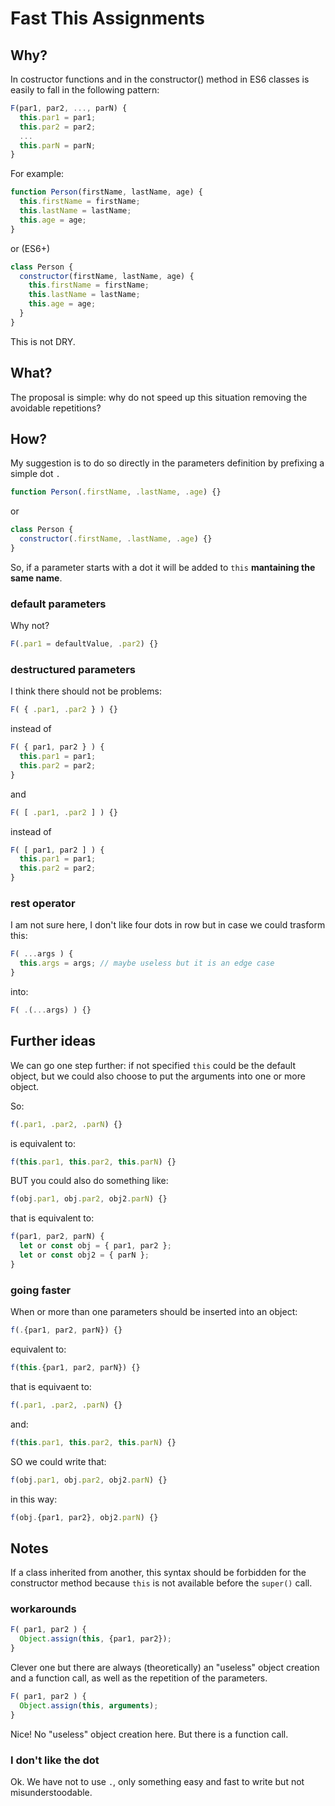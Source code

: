 # Fast This Assignments


## Why?
In costructor functions and in the constructor() method in ES6 classes is easily to fall in the following pattern:

```js
F(par1, par2, ..., parN) {
  this.par1 = par1;
  this.par2 = par2;
  ...
  this.parN = parN;
}
```

For example:

```js
function Person(firstName, lastName, age) {
  this.firstName = firstName;
  this.lastName = lastName;
  this.age = age;
}
```

or (ES6+)

```js
class Person {
  constructor(firstName, lastName, age) {
    this.firstName = firstName;
    this.lastName = lastName;
    this.age = age;
  }
}
```
This is not DRY.



## What?
The proposal is simple: why do not speed up this situation removing the avoidable repetitions?



## How?
My suggestion is to do so directly in the parameters definition by prefixing a simple dot `.`
```js
function Person(.firstName, .lastName, .age) {}
```

or

```js
class Person {
  constructor(.firstName, .lastName, .age) {}
}
```
So, if a parameter starts with a dot it will be added to `this` **mantaining the same name**.


### default parameters
Why not? 
```js
F(.par1 = defaultValue, .par2) {}
```


### destructured parameters
I think there should not be problems:
```js
F( { .par1, .par2 } ) {}
```
instead of
```js
F( { par1, par2 } ) {
  this.par1 = par1;
  this.par2 = par2;
}
```

and

```js
F( [ .par1, .par2 ] ) {}
```
instead of
```js
F( [ par1, par2 ] ) {
  this.par1 = par1;
  this.par2 = par2;
}
```


### rest operator
I am not sure here, I don't like four dots in row but in case we could trasform this:
```js
F( ...args ) {
  this.args = args; // maybe useless but it is an edge case
}
```

into:
```js
F( .(...args) ) {}
```



## Further ideas
We can go one step further: if not specified `this` could be the default object, but we could also choose to put the arguments into one or more object.

So:
```js
f(.par1, .par2, .parN) {}
```
is equivalent to:
```js
f(this.par1, this.par2, this.parN) {}
```

BUT you could also do something like:
```js
f(obj.par1, obj.par2, obj2.parN) {}
```
that is equivalent to:
```js
f(par1, par2, parN) {
  let or const obj = { par1, par2 };
  let or const obj2 = { parN };
}
```

### going faster
When or more than one parameters should be inserted into an object:
```js
f(.{par1, par2, parN}) {}
```
equivalent to:
```js
f(this.{par1, par2, parN}) {}
```
that is equivaent to:
```js
f(.par1, .par2, .parN) {}
```
and:
```js
f(this.par1, this.par2, this.parN) {}
```

SO we could write that:
```js
f(obj.par1, obj.par2, obj2.parN) {}
```
in this way:
```js
f(obj.{par1, par2}, obj2.parN) {}
```


## Notes
If a class inherited from another, this syntax should be forbidden for the constructor method because `this` is not available before the `super()` call.


### workarounds
```js
F( par1, par2 ) {
  Object.assign(this, {par1, par2});
}
```
Clever one but there are always (theoretically) an "useless" object creation and a function call, as well as the repetition of the parameters.

```js
F( par1, par2 ) {
  Object.assign(this, arguments);
}
```
Nice! No "useless" object creation here. But there is a function call.


### I don't like the dot
Ok. We have not to use `.`, only something easy and fast to write but not misunderstoodable.

